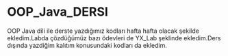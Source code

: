 # OOP_Java_DERSI
OOP Java dili ile derste yazdığımız kodları hafta hafta olacak şekilde ekledim.Labda çözdüğümüz bazı ödevleri de YX_Lab şeklinde ekledim.Ders dışında yazdiğim kalıtım konusundaki kodları da ekledim.
